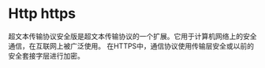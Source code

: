 # Http https

超文本传输协议安全版是超文本传输协议的一个扩展。它用于计算机网络上的安全通信，在互联网上被广泛使用。
在HTTPS中，通信协议使用传输层安全或以前的安全套接字层进行加密。
